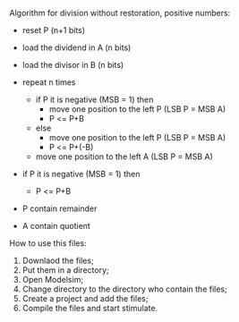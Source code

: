Algorithm for division without restoration, positive numbers:

- reset P (n+1 bits)
- load the dividend in A (n bits)
- load the divisor in B (n bits)
- repeat n times
  - if P it is negative (MSB = 1) then
    - move one position to the left P (LSB P = MSB A)
    - P <= P+B
  - else
    - move one position to the left P (LSB P = MSB A)
    - P <= P+(-B)
  - move one position to the left A (LSB P = MSB A)
- if P it is negative (MSB = 1) then
  - P <= P+B
- P contain remainder

- A contain quotient

How to use this files:
1. Downlaod the files;
2. Put them in a directory;
3. Open Modelsim;
4. Change directory to the directory who contain the files;
5. Create a project and add the files;
6. Compile the files and start stimulate.
